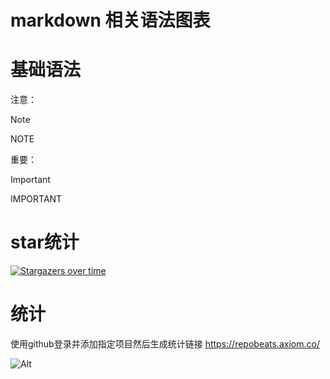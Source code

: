 # markdown 相关语法图表

# 基础语法

注意：

> [!NOTE]
> NOTE

重要：
> [!IMPORTANT]
> IMPORTANT

# star统计

[![Stargazers over time](https://starchart.cc/chaunsin/netease-cloud-music.svg?variant=adaptive)](https://chaunsin/netease-cloud-music)


# 统计

使用github登录并添加指定项目然后生成统计链接 https://repobeats.axiom.co/

![Alt](https://repobeats.axiom.co/api/embed/eadecc77ec7c35670c69bb0f198beefd634a37de.svg "Repobeats analytics image")